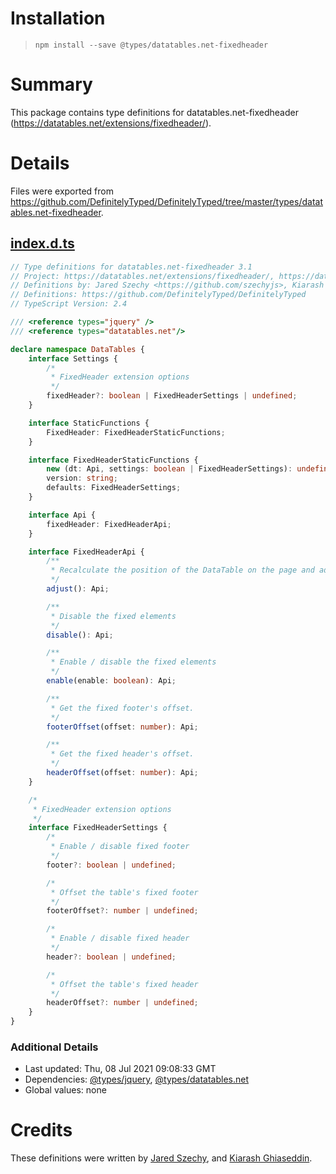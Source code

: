 # Installation
> `npm install --save @types/datatables.net-fixedheader`

# Summary
This package contains type definitions for datatables.net-fixedheader (https://datatables.net/extensions/fixedheader/).

# Details
Files were exported from https://github.com/DefinitelyTyped/DefinitelyTyped/tree/master/types/datatables.net-fixedheader.
## [index.d.ts](https://github.com/DefinitelyTyped/DefinitelyTyped/tree/master/types/datatables.net-fixedheader/index.d.ts)
````ts
// Type definitions for datatables.net-fixedheader 3.1
// Project: https://datatables.net/extensions/fixedheader/, https://datatables.net
// Definitions by: Jared Szechy <https://github.com/szechyjs>, Kiarash Ghiaseddin <https://github.com/Silver-Connection>
// Definitions: https://github.com/DefinitelyTyped/DefinitelyTyped
// TypeScript Version: 2.4

/// <reference types="jquery" />
/// <reference types="datatables.net"/>

declare namespace DataTables {
    interface Settings {
        /*
         * FixedHeader extension options
         */
        fixedHeader?: boolean | FixedHeaderSettings | undefined;
    }

    interface StaticFunctions {
        FixedHeader: FixedHeaderStaticFunctions;
    }

    interface FixedHeaderStaticFunctions {
        new (dt: Api, settings: boolean | FixedHeaderSettings): undefined;
        version: string;
        defaults: FixedHeaderSettings;
    }

    interface Api {
        fixedHeader: FixedHeaderApi;
    }

    interface FixedHeaderApi {
        /**
         * Recalculate the position of the DataTable on the page and adjust the fixed element as appropriate.
         */
        adjust(): Api;

        /**
         * Disable the fixed elements
         */
        disable(): Api;

        /**
         * Enable / disable the fixed elements
         */
        enable(enable: boolean): Api;

        /**
         * Get the fixed footer's offset.
         */
        footerOffset(offset: number): Api;

        /**
         * Get the fixed header's offset.
         */
        headerOffset(offset: number): Api;
    }

    /*
     * FixedHeader extension options
     */
    interface FixedHeaderSettings {
        /*
         * Enable / disable fixed footer
         */
        footer?: boolean | undefined;

        /*
         * Offset the table's fixed footer
         */
        footerOffset?: number | undefined;

        /*
         * Enable / disable fixed header
         */
        header?: boolean | undefined;

        /*
         * Offset the table's fixed header
         */
        headerOffset?: number | undefined;
    }
}

````

### Additional Details
 * Last updated: Thu, 08 Jul 2021 09:08:33 GMT
 * Dependencies: [@types/jquery](https://npmjs.com/package/@types/jquery), [@types/datatables.net](https://npmjs.com/package/@types/datatables.net)
 * Global values: none

# Credits
These definitions were written by [Jared Szechy](https://github.com/szechyjs), and [Kiarash Ghiaseddin](https://github.com/Silver-Connection).
